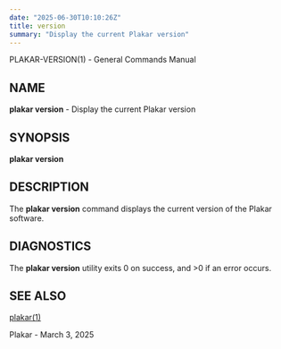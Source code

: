 ```yaml
---
date: "2025-06-30T10:10:26Z"
title: version
summary: "Display the current Plakar version"
---
```

PLAKAR-VERSION(1) - General Commands Manual

## NAME

**plakar version** - Display the current Plakar version

## SYNOPSIS

**plakar version**

## DESCRIPTION

The
**plakar version**
command displays the current version of the Plakar software.

## DIAGNOSTICS

The **plakar version** utility exits&#160;0 on success, and&#160;&gt;0 if an error occurs.

## SEE ALSO

[plakar(1)](../plakar/)

Plakar - March 3, 2025
